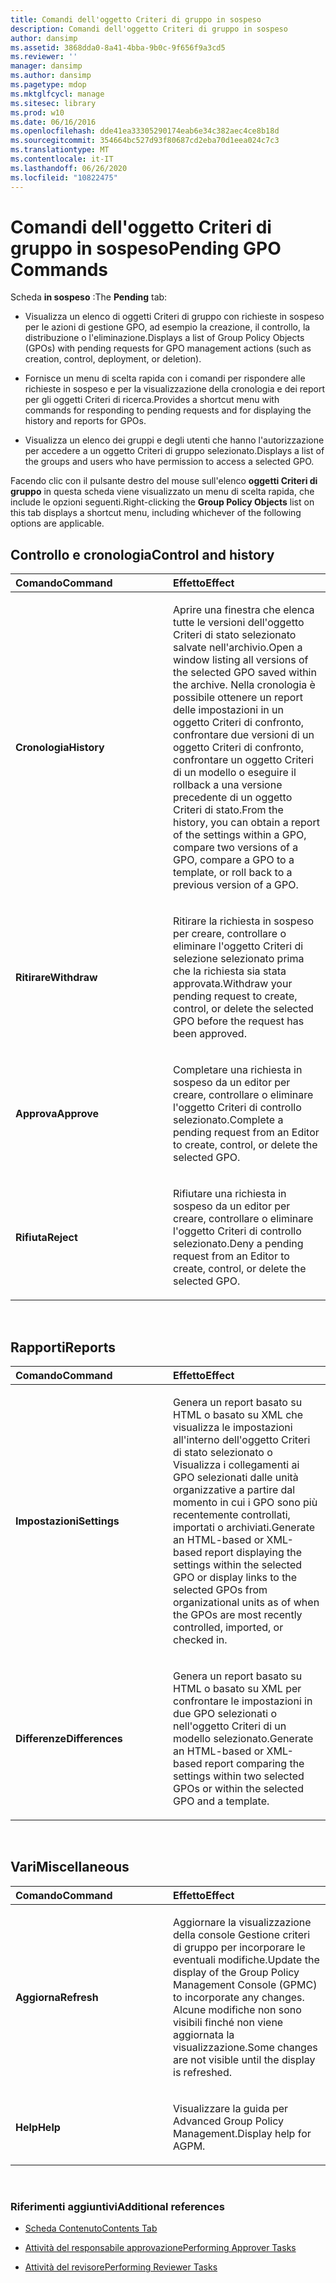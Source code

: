 ```yaml
---
title: Comandi dell'oggetto Criteri di gruppo in sospeso
description: Comandi dell'oggetto Criteri di gruppo in sospeso
author: dansimp
ms.assetid: 3868dda0-8a41-4bba-9b0c-9f656f9a3cd5
ms.reviewer: ''
manager: dansimp
ms.author: dansimp
ms.pagetype: mdop
ms.mktglfcycl: manage
ms.sitesec: library
ms.prod: w10
ms.date: 06/16/2016
ms.openlocfilehash: dde41ea33305290174eab6e34c382aec4ce8b18d
ms.sourcegitcommit: 354664bc527d93f80687cd2eba70d1eea024c7c3
ms.translationtype: MT
ms.contentlocale: it-IT
ms.lasthandoff: 06/26/2020
ms.locfileid: "10822475"
---
```

# <span data-ttu-id="fe642-103">Comandi dell'oggetto Criteri di gruppo in sospeso</span><span class="sxs-lookup"><span data-stu-id="fe642-103">Pending GPO Commands</span></span>


<span data-ttu-id="fe642-104">Scheda **in sospeso** :</span><span class="sxs-lookup"><span data-stu-id="fe642-104">The **Pending** tab:</span></span>

-   <span data-ttu-id="fe642-105">Visualizza un elenco di oggetti Criteri di gruppo con richieste in sospeso per le azioni di gestione GPO, ad esempio la creazione, il controllo, la distribuzione o l'eliminazione.</span><span class="sxs-lookup"><span data-stu-id="fe642-105">Displays a list of Group Policy Objects (GPOs) with pending requests for GPO management actions (such as creation, control, deployment, or deletion).</span></span>

-   <span data-ttu-id="fe642-106">Fornisce un menu di scelta rapida con i comandi per rispondere alle richieste in sospeso e per la visualizzazione della cronologia e dei report per gli oggetti Criteri di ricerca.</span><span class="sxs-lookup"><span data-stu-id="fe642-106">Provides a shortcut menu with commands for responding to pending requests and for displaying the history and reports for GPOs.</span></span>

-   <span data-ttu-id="fe642-107">Visualizza un elenco dei gruppi e degli utenti che hanno l'autorizzazione per accedere a un oggetto Criteri di gruppo selezionato.</span><span class="sxs-lookup"><span data-stu-id="fe642-107">Displays a list of the groups and users who have permission to access a selected GPO.</span></span>

<span data-ttu-id="fe642-108">Facendo clic con il pulsante destro del mouse sull'elenco **oggetti Criteri di gruppo** in questa scheda viene visualizzato un menu di scelta rapida, che include le opzioni seguenti.</span><span class="sxs-lookup"><span data-stu-id="fe642-108">Right-clicking the **Group Policy Objects** list on this tab displays a shortcut menu, including whichever of the following options are applicable.</span></span>

## <span data-ttu-id="fe642-109">Controllo e cronologia</span><span class="sxs-lookup"><span data-stu-id="fe642-109">Control and history</span></span>


<table>
<colgroup>
<col width="50%" />
<col width="50%" />
</colgroup>
<thead>
<tr class="header">
<th align="left"><span data-ttu-id="fe642-110">Comando</span><span class="sxs-lookup"><span data-stu-id="fe642-110">Command</span></span></th>
<th align="left"><span data-ttu-id="fe642-111">Effetto</span><span class="sxs-lookup"><span data-stu-id="fe642-111">Effect</span></span></th>
</tr>
</thead>
<tbody>
<tr class="odd">
<td align="left"><p><strong><span data-ttu-id="fe642-112">Cronologia</span><span class="sxs-lookup"><span data-stu-id="fe642-112">History</span></span></strong></p></td>
<td align="left"><p><span data-ttu-id="fe642-113">Aprire una finestra che elenca tutte le versioni dell'oggetto Criteri di stato selezionato salvate nell'archivio.</span><span class="sxs-lookup"><span data-stu-id="fe642-113">Open a window listing all versions of the selected GPO saved within the archive.</span></span> <span data-ttu-id="fe642-114">Nella cronologia è possibile ottenere un report delle impostazioni in un oggetto Criteri di confronto, confrontare due versioni di un oggetto Criteri di confronto, confrontare un oggetto Criteri di un modello o eseguire il rollback a una versione precedente di un oggetto Criteri di stato.</span><span class="sxs-lookup"><span data-stu-id="fe642-114">From the history, you can obtain a report of the settings within a GPO, compare two versions of a GPO, compare a GPO to a template, or roll back to a previous version of a GPO.</span></span></p></td>
</tr>
<tr class="even">
<td align="left"><p><strong><span data-ttu-id="fe642-115">Ritirare</span><span class="sxs-lookup"><span data-stu-id="fe642-115">Withdraw</span></span></strong></p></td>
<td align="left"><p><span data-ttu-id="fe642-116">Ritirare la richiesta in sospeso per creare, controllare o eliminare l'oggetto Criteri di selezione selezionato prima che la richiesta sia stata approvata.</span><span class="sxs-lookup"><span data-stu-id="fe642-116">Withdraw your pending request to create, control, or delete the selected GPO before the request has been approved.</span></span></p></td>
</tr>
<tr class="odd">
<td align="left"><p><strong><span data-ttu-id="fe642-117">Approva</span><span class="sxs-lookup"><span data-stu-id="fe642-117">Approve</span></span></strong></p></td>
<td align="left"><p><span data-ttu-id="fe642-118">Completare una richiesta in sospeso da un editor per creare, controllare o eliminare l'oggetto Criteri di controllo selezionato.</span><span class="sxs-lookup"><span data-stu-id="fe642-118">Complete a pending request from an Editor to create, control, or delete the selected GPO.</span></span></p></td>
</tr>
<tr class="even">
<td align="left"><p><strong><span data-ttu-id="fe642-119">Rifiuta</span><span class="sxs-lookup"><span data-stu-id="fe642-119">Reject</span></span></strong></p></td>
<td align="left"><p><span data-ttu-id="fe642-120">Rifiutare una richiesta in sospeso da un editor per creare, controllare o eliminare l'oggetto Criteri di controllo selezionato.</span><span class="sxs-lookup"><span data-stu-id="fe642-120">Deny a pending request from an Editor to create, control, or delete the selected GPO.</span></span></p></td>
</tr>
</tbody>
</table>

 

## <span data-ttu-id="fe642-121">Rapporti</span><span class="sxs-lookup"><span data-stu-id="fe642-121">Reports</span></span>


<table>
<colgroup>
<col width="50%" />
<col width="50%" />
</colgroup>
<thead>
<tr class="header">
<th align="left"><span data-ttu-id="fe642-122">Comando</span><span class="sxs-lookup"><span data-stu-id="fe642-122">Command</span></span></th>
<th align="left"><span data-ttu-id="fe642-123">Effetto</span><span class="sxs-lookup"><span data-stu-id="fe642-123">Effect</span></span></th>
</tr>
</thead>
<tbody>
<tr class="odd">
<td align="left"><p><strong><span data-ttu-id="fe642-124">Impostazioni</span><span class="sxs-lookup"><span data-stu-id="fe642-124">Settings</span></span></strong></p></td>
<td align="left"><p><span data-ttu-id="fe642-125">Genera un report basato su HTML o basato su XML che visualizza le impostazioni all'interno dell'oggetto Criteri di stato selezionato o Visualizza i collegamenti ai GPO selezionati dalle unità organizzative a partire dal momento in cui i GPO sono più recentemente controllati, importati o archiviati.</span><span class="sxs-lookup"><span data-stu-id="fe642-125">Generate an HTML-based or XML-based report displaying the settings within the selected GPO or display links to the selected GPOs from organizational units as of when the GPOs are most recently controlled, imported, or checked in.</span></span></p></td>
</tr>
<tr class="even">
<td align="left"><p><strong><span data-ttu-id="fe642-126">Differenze</span><span class="sxs-lookup"><span data-stu-id="fe642-126">Differences</span></span></strong></p></td>
<td align="left"><p><span data-ttu-id="fe642-127">Genera un report basato su HTML o basato su XML per confrontare le impostazioni in due GPO selezionati o nell'oggetto Criteri di un modello selezionato.</span><span class="sxs-lookup"><span data-stu-id="fe642-127">Generate an HTML-based or XML-based report comparing the settings within two selected GPOs or within the selected GPO and a template.</span></span></p></td>
</tr>
</tbody>
</table>

 

## <span data-ttu-id="fe642-128">Vari</span><span class="sxs-lookup"><span data-stu-id="fe642-128">Miscellaneous</span></span>


<table>
<colgroup>
<col width="50%" />
<col width="50%" />
</colgroup>
<thead>
<tr class="header">
<th align="left"><span data-ttu-id="fe642-129">Comando</span><span class="sxs-lookup"><span data-stu-id="fe642-129">Command</span></span></th>
<th align="left"><span data-ttu-id="fe642-130">Effetto</span><span class="sxs-lookup"><span data-stu-id="fe642-130">Effect</span></span></th>
</tr>
</thead>
<tbody>
<tr class="odd">
<td align="left"><p><strong><span data-ttu-id="fe642-131">Aggiorna</span><span class="sxs-lookup"><span data-stu-id="fe642-131">Refresh</span></span></strong></p></td>
<td align="left"><p><span data-ttu-id="fe642-132">Aggiornare la visualizzazione della console Gestione criteri di gruppo per incorporare le eventuali modifiche.</span><span class="sxs-lookup"><span data-stu-id="fe642-132">Update the display of the Group Policy Management Console (GPMC) to incorporate any changes.</span></span> <span data-ttu-id="fe642-133">Alcune modifiche non sono visibili finché non viene aggiornata la visualizzazione.</span><span class="sxs-lookup"><span data-stu-id="fe642-133">Some changes are not visible until the display is refreshed.</span></span></p></td>
</tr>
<tr class="even">
<td align="left"><p><strong><span data-ttu-id="fe642-134">Help</span><span class="sxs-lookup"><span data-stu-id="fe642-134">Help</span></span></strong></p></td>
<td align="left"><p><span data-ttu-id="fe642-135">Visualizzare la guida per Advanced Group Policy Management.</span><span class="sxs-lookup"><span data-stu-id="fe642-135">Display help for AGPM.</span></span></p></td>
</tr>
</tbody>
</table>

 

### <span data-ttu-id="fe642-136">Riferimenti aggiuntivi</span><span class="sxs-lookup"><span data-stu-id="fe642-136">Additional references</span></span>

-   [<span data-ttu-id="fe642-137">Scheda Contenuto</span><span class="sxs-lookup"><span data-stu-id="fe642-137">Contents Tab</span></span>](contents-tab-agpm30ops.md)

-   [<span data-ttu-id="fe642-138">Attività del responsabile approvazione</span><span class="sxs-lookup"><span data-stu-id="fe642-138">Performing Approver Tasks</span></span>](performing-approver-tasks-agpm30ops.md)

-   [<span data-ttu-id="fe642-139">Attività del revisore</span><span class="sxs-lookup"><span data-stu-id="fe642-139">Performing Reviewer Tasks</span></span>](performing-reviewer-tasks-agpm30ops.md)

 

 





